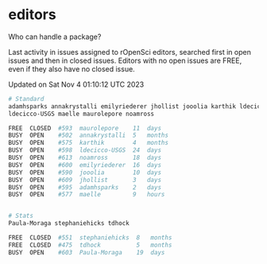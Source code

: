 # editors

Who can handle a package?

Last activity in issues assigned to rOpenSci editors, searched first in open
issues and then in closed issues. Editors with no open issues are FREE, even if
they also have no closed issue.


Updated on Sat Nov 4 01:10:12 UTC 2023

```bash
# Standard
adamhsparks annakrystalli emilyriederer jhollist jooolia karthik ldecicco
ldecicco-USGS maelle maurolepore noamross

FREE  CLOSED  #593  maurolepore    11  days
BUSY  OPEN    #502  annakrystalli  5   months
BUSY  OPEN    #575  karthik        4   months
BUSY  OPEN    #598  ldecicco-USGS  24  days
BUSY  OPEN    #613  noamross       18  days
BUSY  OPEN    #600  emilyriederer  16  days
BUSY  OPEN    #590  jooolia        10  days
BUSY  OPEN    #609  jhollist       3   days
BUSY  OPEN    #595  adamhsparks    2   days
BUSY  OPEN    #577  maelle         9   hours


# Stats
Paula-Moraga stephaniehicks tdhock

FREE  CLOSED  #551  stephaniehicks  8   months
FREE  CLOSED  #475  tdhock          5   months
BUSY  OPEN    #603  Paula-Moraga    19  days
```
